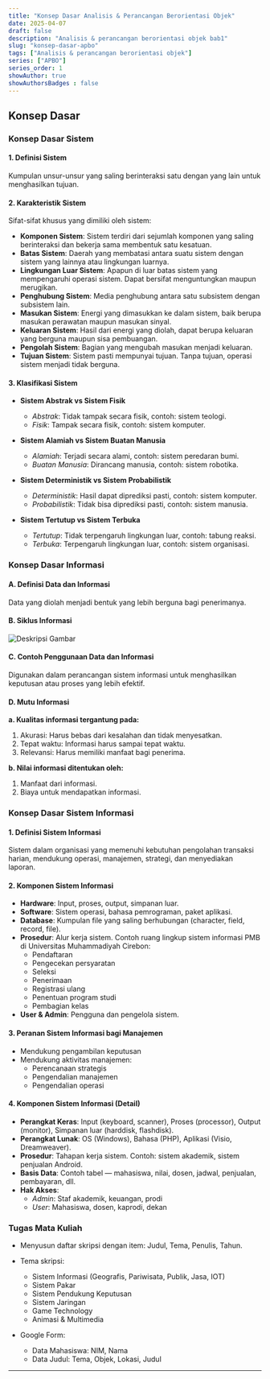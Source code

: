 ```yaml
---
title: "Konsep Dasar Analisis & Perancangan Berorientasi Objek"
date: 2025-04-07
draft: false
description: "Analisis & perancangan berorientasi objek bab1"
slug: "konsep-dasar-apbo"
tags: ["Analisis & perancangan berorientasi objek"]
series: ["APBO"]
series_order: 1
showAuthor: true
showAuthorsBadges : false
---
```


## Konsep Dasar

### Konsep Dasar Sistem

#### 1. Definisi Sistem
Kumpulan unsur-unsur yang saling berinteraksi satu dengan yang lain untuk menghasilkan tujuan.

#### 2. Karakteristik Sistem
Sifat-sifat khusus yang dimiliki oleh sistem:

- **Komponen Sistem**: Sistem terdiri dari sejumlah komponen yang saling berinteraksi dan bekerja sama membentuk satu kesatuan.
- **Batas Sistem**: Daerah yang membatasi antara suatu sistem dengan sistem yang lainnya atau lingkungan luarnya.
- **Lingkungan Luar Sistem**: Apapun di luar batas sistem yang mempengaruhi operasi sistem. Dapat bersifat menguntungkan maupun merugikan.
- **Penghubung Sistem**: Media penghubung antara satu subsistem dengan subsistem lain.
- **Masukan Sistem**: Energi yang dimasukkan ke dalam sistem, baik berupa masukan perawatan maupun masukan sinyal.
- **Keluaran Sistem**: Hasil dari energi yang diolah, dapat berupa keluaran yang berguna maupun sisa pembuangan.
- **Pengolah Sistem**: Bagian yang mengubah masukan menjadi keluaran.
- **Tujuan Sistem**: Sistem pasti mempunyai tujuan. Tanpa tujuan, operasi sistem menjadi tidak berguna.

#### 3. Klasifikasi Sistem

- **Sistem Abstrak vs Sistem Fisik**
  - *Abstrak*: Tidak tampak secara fisik, contoh: sistem teologi.
  - *Fisik*: Tampak secara fisik, contoh: sistem komputer.

- **Sistem Alamiah vs Sistem Buatan Manusia**
  - *Alamiah*: Terjadi secara alami, contoh: sistem peredaran bumi.
  - *Buatan Manusia*: Dirancang manusia, contoh: sistem robotika.

- **Sistem Deterministik vs Sistem Probabilistik**
  - *Deterministik*: Hasil dapat diprediksi pasti, contoh: sistem komputer.
  - *Probabilistik*: Tidak bisa diprediksi pasti, contoh: sistem manusia.

- **Sistem Tertutup vs Sistem Terbuka**
  - *Tertutup*: Tidak terpengaruh lingkungan luar, contoh: tabung reaksi.
  - *Terbuka*: Terpengaruh lingkungan luar, contoh: sistem organisasi.

### Konsep Dasar Informasi

#### A. Definisi Data dan Informasi
Data yang diolah menjadi bentuk yang lebih berguna bagi penerimanya.

#### B. Siklus Informasi
![Deskripsi Gambar](https://1.bp.blogspot.com/-ufbWtKm_-tE/WiZBkPsdSSI/AAAAAAAABIg/mMBw9vtMzqcjwJnckNG2Q0SNZAcZD6urQCLcBGAs/s1600/siklus%2Binformasi.png)

#### C. Contoh Penggunaan Data dan Informasi
Digunakan dalam perancangan sistem informasi untuk menghasilkan keputusan atau proses yang lebih efektif.

#### D. Mutu Informasi

**a. Kualitas informasi tergantung pada:**

1. Akurasi: Harus bebas dari kesalahan dan tidak menyesatkan.
2. Tepat waktu: Informasi harus sampai tepat waktu.
3. Relevansi: Harus memiliki manfaat bagi penerima.

**b. Nilai informasi ditentukan oleh:**

1. Manfaat dari informasi.
2. Biaya untuk mendapatkan informasi.

### Konsep Dasar Sistem Informasi

#### 1. Definisi Sistem Informasi
Sistem dalam organisasi yang memenuhi kebutuhan pengolahan transaksi harian, mendukung operasi, manajemen, strategi, dan menyediakan laporan.

#### 2. Komponen Sistem Informasi

- **Hardware**: Input, proses, output, simpanan luar.
- **Software**: Sistem operasi, bahasa pemrograman, paket aplikasi.
- **Database**: Kumpulan file yang saling berhubungan (character, field, record, file).
- **Prosedur**: Alur kerja sistem. Contoh ruang lingkup sistem informasi PMB di Universitas Muhammadiyah Cirebon:
  - Pendaftaran
  - Pengecekan persyaratan
  - Seleksi
  - Penerimaan
  - Registrasi ulang
  - Penentuan program studi
  - Pembagian kelas
- **User & Admin**: Pengguna dan pengelola sistem.

#### 3. Peranan Sistem Informasi bagi Manajemen

- Mendukung pengambilan keputusan
- Mendukung aktivitas manajemen:
  - Perencanaan strategis
  - Pengendalian manajemen
  - Pengendalian operasi

#### 4. Komponen Sistem Informasi (Detail)

- **Perangkat Keras**: Input (keyboard, scanner), Proses (processor), Output (monitor), Simpanan luar (harddisk, flashdisk).
- **Perangkat Lunak**: OS (Windows), Bahasa (PHP), Aplikasi (Visio, Dreamweaver).
- **Prosedur**: Tahapan kerja sistem. Contoh: sistem akademik, sistem penjualan Android.
- **Basis Data**: Contoh tabel — mahasiswa, nilai, dosen, jadwal, penjualan, pembayaran, dll.
- **Hak Akses**:
  - *Admin*: Staf akademik, keuangan, prodi
  - *User*: Mahasiswa, dosen, kaprodi, dekan

### Tugas Mata Kuliah

- Menyusun daftar skripsi dengan item: Judul, Tema, Penulis, Tahun.
- Tema skripsi:
  - Sistem Informasi (Geografis, Pariwisata, Publik, Jasa, IOT)
  - Sistem Pakar
  - Sistem Pendukung Keputusan
  - Sistem Jaringan
  - Game Technology
  - Animasi & Multimedia

- Google Form:
  - Data Mahasiswa: NIM, Nama
  - Data Judul: Tema, Objek, Lokasi, Judul

---

